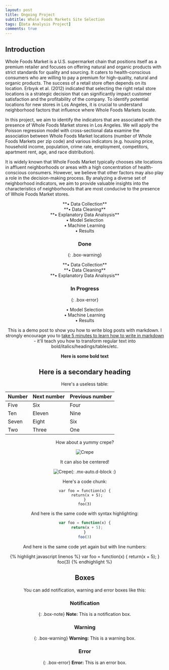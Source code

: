 ```yaml
---
layout: post
title: Ongoing Project
subtitle: Whole Foods Markets Site Selection
tags: [Data Analysis Project]
comments: true
---
```


## Introduction    
Whole Foods Market is a U.S. supermarket chain that positions itself as a premium retailer and focuses on offering natural and organic products with strict standards for quality and sourcing. It caters to health-conscious consumers who are willing to pay a premium for high-quality, natural and organic products. The success of a retail store often depends on its location. Erbıyık et al. (2012) indicated that selecting the right retail store locations is a strategic decision that can significantly impact customer satisfaction and the profitability of the company. To identify potential locations for new stores in Los Angeles, it is crucial to understand neighborhood factors that influence where Whole Foods Markets locate.  
  
In this project, we aim to identify the indicators that are associated with the presence of Whole Foods Market stores in Los Angeles. We will apply the Poisson regression model with cross-sectional data examine the association between Whole Foods Market locations (number of Whole Foods Markets per zip code) and various indicators (e.g. housing price, household income, population, crime rate, employment, competitors, apartment rent, age, and race distribution).  
  
It is widely known that Whole Foods Market typically chooses site locations in affluent neighborhoods or areas with a high concentration of health-conscious consumers. However, we believe that other factors may also play a role in the decision-making process. By analyzing a diverse set of neighborhood indicators, we aim to provide valuable insights into the characteristics of neighborhoods that are most conducive to the presence of Whole Foods Market stores.  
 
<center>**• Data Collection**<center>
  
<center>**• Data Cleaning**<center>
  
<center>**• Explanatory Data Analsysis**<center>
    
<center>• Model Selection<center>
   
<center>• Machine Learning<center>
   
<center>• Results<center>
  
  
 
### Done   
{: .box-warning}
<center>**• Data Collection**<center>
  
<center>**• Data Cleaning**<center>
  
<center>**• Explanatory Data Analsysis**<center>
   
   
 
### In Progress
{: .box-error}
<center>• Model Selection<center>
   
<center>• Machine Learning<center>
   
<center>• Results<center>
 
 
 
 
 
This is a demo post to show you how to write blog posts with markdown.  I strongly encourage you to [take 5 minutes to learn how to write in markdown](https://markdowntutorial.com/) - it'll teach you how to transform regular text into bold/italics/headings/tables/etc.

**Here is some bold text**

## Here is a secondary heading

Here's a useless table:

| Number | Next number | Previous number |
| :------ |:--- | :--- |
| Five | Six | Four |
| Ten | Eleven | Nine |
| Seven | Eight | Six |
| Two | Three | One |


How about a yummy crepe?

![Crepe](https://s3-media3.fl.yelpcdn.com/bphoto/cQ1Yoa75m2yUFFbY2xwuqw/348s.jpg)

It can also be centered!

![Crepe](https://s3-media3.fl.yelpcdn.com/bphoto/cQ1Yoa75m2yUFFbY2xwuqw/348s.jpg){: .mx-auto.d-block :}

Here's a code chunk:

~~~
var foo = function(x) {
  return(x + 5);
}
foo(3)
~~~

And here is the same code with syntax highlighting:

```javascript
var foo = function(x) {
  return(x + 5);
}
foo(3)
```

And here is the same code yet again but with line numbers:

{% highlight javascript linenos %}
var foo = function(x) {
  return(x + 5);
}
foo(3)
{% endhighlight %}

## Boxes
You can add notification, warning and error boxes like this:

### Notification

{: .box-note}
**Note:** This is a notification box.

### Warning

{: .box-warning}
**Warning:** This is a warning box.

### Error

{: .box-error}
**Error:** This is an error box.
